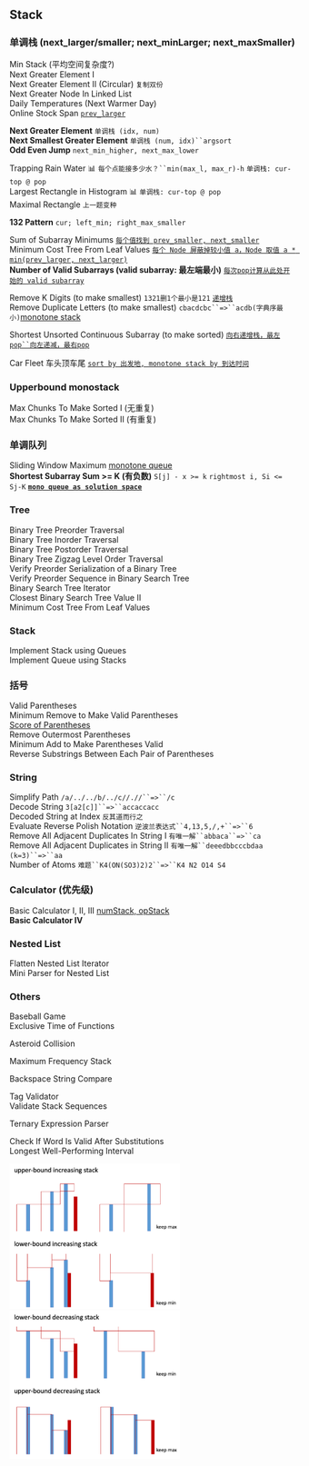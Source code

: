 ## Stack

### 单调栈 (next\_larger/smaller; next\_minLarger; next\_maxSmaller)    

Min Stack (平均空间复杂度?)        
Next Greater Element I      
Next Greater Element II (Circular) `复制双份`     
Next Greater Node In Linked List      
Daily Temperatures (Next Warmer Day)      
Online Stock Span [`prev_larger`](https://leetcode.com/problems/online-stock-span/discuss/168311/C%2B%2BJavaPython-O(1))      

**Next Greater Element** `单调栈 (idx, num)`      
**Next Smallest Greater Element** `单调栈 (num, idx)``argsort`         
**Odd Even Jump** `next_min_higher, next_max_lower`     

Trapping Rain Water 📊 `每个点能接多少水？``min(max_l, max_r)-h` `单调栈: cur-top @ pop`        
Largest Rectangle in Histogram 📊 `单调栈: cur-top @ pop`      
Maximal Rectangle `上一题变种`     

**132 Pattern** `cur; left_min; right_max_smaller`        

Sum of Subarray Minimums [`每个值找到 prev_smaller, next_smaller`](https://leetcode.com/problems/sum-of-subarray-minimums/discuss/178876/stack-solution-with-very-detailed-explanation-step-by-step)      
Minimum Cost Tree From Leaf Values [`每个 Node 屏蔽掉较小值 a，Node 取值 a * min(prev_larger, next_larger)`](https://leetcode.com/problems/minimum-cost-tree-from-leaf-values/discuss/339959/One-Pass-O(N)-Time-and-Space)       
**Number of Valid Subarrays (valid subarray: 最左端最小)** [`每次pop计算从此处开始的 valid subarray`](https://leetcode.com/problems/number-of-valid-subarrays/discuss/318895/Python-O(n)-stack)     

Remove K Digits (to make smallest) `1321删1个最小是121` [`递增栈`](https://leetcode.com/problems/remove-k-digits/discuss/88668/Short-Python-one-O(n)-and-one-RegEx)            
Remove Duplicate Letters (to make smallest) `cbacdcbc``=>``acdb(字典序最小)`[monotone stack](https://leetcode.com/problems/remove-duplicate-letters/discuss/76787/Some-Python-solutions)      

Shortest Unsorted Continuous Subarray (to make sorted) [`向右递增栈，最左pop``向左递减，最右pop`]((https://leetcode.com/problems/shortest-unsorted-continuous-subarray/solution/))      

Car Fleet 车头顶车尾 [`sort by 出发地, monotone stack by 到达时间`]()  

### Upperbound monostack
Max Chunks To Make Sorted I (无重复)      
Max Chunks To Make Sorted II (有重复)      

### 单调队列

Sliding Window Maximum [monotone queue](https://leetcode.com/problems/sliding-window-maximum/discuss/111560/Python-O(n)-solution-using-deque-with-comments)       
**Shortest Subarray Sum >= K (有负数)** `S[j] - x >= k` `rightmost i, Si <= Sj-K` [**`mono queue as solution space`**](https://leetcode.com/problems/shortest-subarray-with-sum-at-least-k/discuss/143726/C%2B%2BJavaPython-O(N)-Using-Deque)               

### Tree
Binary Tree Preorder Traversal      
Binary Tree Inorder Traversal      
Binary Tree Postorder Traversal      
Binary Tree Zigzag Level Order Traversal      
Verify Preorder Serialization of a Binary Tree      
Verify Preorder Sequence in Binary Search Tree         
Binary Search Tree Iterator      
Closest Binary Search Tree Value II      
Minimum Cost Tree From Leaf Values   


### Stack
Implement Stack using Queues      
Implement Queue using Stacks      

### 括号
Valid Parentheses      
Minimum Remove to Make Valid Parentheses      
[Score of Parentheses](https://leetcode.com/problems/score-of-parentheses/discuss/141777/C%2B%2BJavaPython-O(1)-Space)       
Remove Outermost Parentheses      
Minimum Add to Make Parentheses Valid      
Reverse Substrings Between Each Pair of Parentheses      

### String
Simplify Path `/a/../../b/../c//.//``=>``/c`     
Decode String `3[a2[c]]``=>``accaccacc`     
Decoded String at Index `反其道而行之`     
Evaluate Reverse Polish Notation `逆波兰表达式``4,13,5,/,+``=>``6`     
Remove All Adjacent Duplicates In String I `有唯一解``abbaca``=>``ca`    
Remove All Adjacent Duplicates in String II `有唯一解``deeedbbcccbdaa (k=3)``=>``aa`     
Number of Atoms `难题``K4(ON(SO3)2)2``=>``K4 N2 O14 S4`     


### Calculator (优先级) 

Basic Calculator I, II, III  [numStack, opStack](https://leetcode.com/problems/basic-calculator-iii/discuss/202979/A-generic-solution-for-Basic-Calculator-I-II-III)       
**Basic Calculator IV**      

### Nested List 
Flatten Nested List Iterator      
Mini Parser for Nested List         

### Others

Baseball Game      
Exclusive Time of Functions      

Asteroid Collision      

Maximum Frequency Stack      

Backspace String Compare      

Tag Validator      
Validate Stack Sequences      

Ternary Expression Parser      

Check If Word Is Valid After Substitutions      
Longest Well-Performing Interval      


<img src="images/increasing_stack.png" width=300>
<img src="images/decreasing_stack.png" width=300>